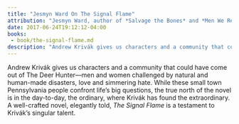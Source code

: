 ```yaml
---
title: "Jesmyn Ward On The Signal Flame"
attribution: "Jesmyn Ward, author of *Salvage the Bones* and *Men We Reaped*."
date: 2017-06-24T19:12:12-04:00
books:
 - book/the-signal-flame.md
description: "Andrew Krivák gives us characters and a community that could have come out of The Deer Hunter—men and women challenged by natural and human-made disasters, love and simmering hate."
---
```

Andrew Krivák gives us characters and a community that could have come out of The Deer Hunter—men and women challenged by natural and human-made disasters, love and simmering hate. While these small town Pennsylvania people confront life’s big questions, the true north of the novel is in the day-to-day, the ordinary, where Krivák has found the extraordinary. A well-crafted novel, elegantly told, *The Signal Flame* is a testament to Krivák’s singular talent.

